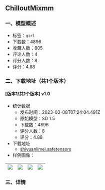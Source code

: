 ## ChilloutMixmm
### 一、模型概述

- 标签：`girl`
- 下载数：4896
- 收藏人数：805
- 评论人数：4
- 评分人数：8
- 评分：4.88

### 二、下载地址（共1个版本）

#### [版本1/共1个版本] v1.0

- 统计数据
  - 发布时间：2023-03-08T07:24:04.491Z
  - 原始模型：SD 1.5
  - 下载数：4896
  - 评分人数：8
  - 评分：4.88
- 下载地址
  - [shiyuanlimei.safetensors](https://civitai.com/api/download/models/17397)
- 样例图像：

| <img src="https://image.civitai.com/xG1nkqKTMzGDvpLrqFT7WA/18c1f17e-25d8-4a5e-195e-3a58d2412a00/width=450/177004.jpeg" /> | <img src="https://image.civitai.com/xG1nkqKTMzGDvpLrqFT7WA/48acf2ed-f86d-413f-69e2-bf7114875400/width=450/177017.jpeg" /> | <img src="https://image.civitai.com/xG1nkqKTMzGDvpLrqFT7WA/8ace2ec7-7cbb-4553-5740-ee59bb5ba400/width=450/177016.jpeg" /> | <img src="https://image.civitai.com/xG1nkqKTMzGDvpLrqFT7WA/5103e0e3-c1bc-41a6-4823-b587cb7d5400/width=450/177015.jpeg" /> |
| ---- | ---- | ---- | ---- |


### 三、详情
<p></p>